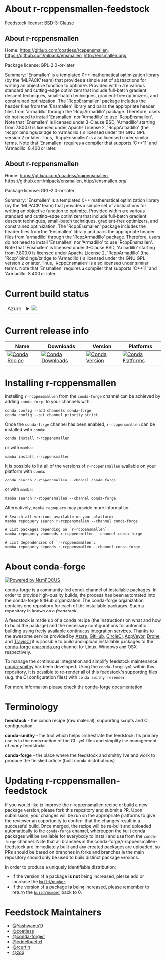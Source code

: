 About r-rcppensmallen-feedstock
===============================

Feedstock license: [BSD-3-Clause](https://github.com/conda-forge/r-rcppensmallen-feedstock/blob/main/LICENSE.txt)


About r-rcppensmallen
---------------------

Home: https://github.com/coatless/rcppensmallen, https://github.com/mlpack/ensmallen, http://ensmallen.org/

Package license: GPL-2.0-or-later

Summary: 'Ensmallen' is a templated C++ mathematical optimization library (by the 'MLPACK' team) that provides a simple set of abstractions for writing an objective function to optimize. Provided within are various standard and cutting-edge optimizers that include full-batch gradient descent techniques, small-batch techniques, gradient-free optimizers, and constrained optimization. The 'RcppEnsmallen' package includes the header files from the 'Ensmallen' library and pairs the appropriate header files from 'armadillo' through the 'RcppArmadillo' package. Therefore, users do not need to install 'Ensmallen' nor 'Armadillo' to use 'RcppEnsmallen'. Note that 'Ensmallen' is licensed under 3-Clause BSD, 'Armadillo' starting from 7.800.0 is licensed under Apache License 2, 'RcppArmadillo' (the 'Rcpp' bindings/bridge to 'Armadillo') is licensed under the GNU GPL version 2 or later. Thus, 'RcppEnsmallen' is also licensed under similar terms. Note that 'Ensmallen' requires a compiler that supports 'C++11' and 'Armadillo' 8.400 or later.

About r-rcppensmallen
---------------------

Home: https://github.com/coatless/rcppensmallen, https://github.com/mlpack/ensmallen, http://ensmallen.org/

Package license: GPL-2.0-or-later

Summary: 'Ensmallen' is a templated C++ mathematical optimization library (by the 'MLPACK' team) that provides a simple set of abstractions for writing an objective function to optimize. Provided within are various standard and cutting-edge optimizers that include full-batch gradient descent techniques, small-batch techniques, gradient-free optimizers, and constrained optimization. The 'RcppEnsmallen' package includes the header files from the 'Ensmallen' library and pairs the appropriate header files from 'armadillo' through the 'RcppArmadillo' package. Therefore, users do not need to install 'Ensmallen' nor 'Armadillo' to use 'RcppEnsmallen'. Note that 'Ensmallen' is licensed under 3-Clause BSD, 'Armadillo' starting from 7.800.0 is licensed under Apache License 2, 'RcppArmadillo' (the 'Rcpp' bindings/bridge to 'Armadillo') is licensed under the GNU GPL version 2 or later. Thus, 'RcppEnsmallen' is also licensed under similar terms. Note that 'Ensmallen' requires a compiler that supports 'C++11' and 'Armadillo' 8.400 or later.

Current build status
====================


<table>
    
  <tr>
    <td>Azure</td>
    <td>
      <details>
        <summary>
          <a href="https://dev.azure.com/conda-forge/feedstock-builds/_build/latest?definitionId=11034&branchName=main">
            <img src="https://dev.azure.com/conda-forge/feedstock-builds/_apis/build/status/r-rcppensmallen-feedstock?branchName=main">
          </a>
        </summary>
        <table>
          <thead><tr><th>Variant</th><th>Status</th></tr></thead>
          <tbody><tr>
              <td>linux_64_r_base4.4</td>
              <td>
                <a href="https://dev.azure.com/conda-forge/feedstock-builds/_build/latest?definitionId=11034&branchName=main">
                  <img src="https://dev.azure.com/conda-forge/feedstock-builds/_apis/build/status/r-rcppensmallen-feedstock?branchName=main&jobName=linux&configuration=linux%20linux_64_r_base4.4" alt="variant">
                </a>
              </td>
            </tr><tr>
              <td>linux_64_r_base4.5</td>
              <td>
                <a href="https://dev.azure.com/conda-forge/feedstock-builds/_build/latest?definitionId=11034&branchName=main">
                  <img src="https://dev.azure.com/conda-forge/feedstock-builds/_apis/build/status/r-rcppensmallen-feedstock?branchName=main&jobName=linux&configuration=linux%20linux_64_r_base4.5" alt="variant">
                </a>
              </td>
            </tr><tr>
              <td>osx_64_r_base4.4</td>
              <td>
                <a href="https://dev.azure.com/conda-forge/feedstock-builds/_build/latest?definitionId=11034&branchName=main">
                  <img src="https://dev.azure.com/conda-forge/feedstock-builds/_apis/build/status/r-rcppensmallen-feedstock?branchName=main&jobName=osx&configuration=osx%20osx_64_r_base4.4" alt="variant">
                </a>
              </td>
            </tr><tr>
              <td>osx_64_r_base4.5</td>
              <td>
                <a href="https://dev.azure.com/conda-forge/feedstock-builds/_build/latest?definitionId=11034&branchName=main">
                  <img src="https://dev.azure.com/conda-forge/feedstock-builds/_apis/build/status/r-rcppensmallen-feedstock?branchName=main&jobName=osx&configuration=osx%20osx_64_r_base4.5" alt="variant">
                </a>
              </td>
            </tr><tr>
              <td>win_64_r_base4.4</td>
              <td>
                <a href="https://dev.azure.com/conda-forge/feedstock-builds/_build/latest?definitionId=11034&branchName=main">
                  <img src="https://dev.azure.com/conda-forge/feedstock-builds/_apis/build/status/r-rcppensmallen-feedstock?branchName=main&jobName=win&configuration=win%20win_64_r_base4.4" alt="variant">
                </a>
              </td>
            </tr><tr>
              <td>win_64_r_base4.5</td>
              <td>
                <a href="https://dev.azure.com/conda-forge/feedstock-builds/_build/latest?definitionId=11034&branchName=main">
                  <img src="https://dev.azure.com/conda-forge/feedstock-builds/_apis/build/status/r-rcppensmallen-feedstock?branchName=main&jobName=win&configuration=win%20win_64_r_base4.5" alt="variant">
                </a>
              </td>
            </tr>
          </tbody>
        </table>
      </details>
    </td>
  </tr>
</table>

Current release info
====================

| Name | Downloads | Version | Platforms |
| --- | --- | --- | --- |
| [![Conda Recipe](https://img.shields.io/badge/recipe-r--rcppensmallen-green.svg)](https://anaconda.org/conda-forge/r-rcppensmallen) | [![Conda Downloads](https://img.shields.io/conda/dn/conda-forge/r-rcppensmallen.svg)](https://anaconda.org/conda-forge/r-rcppensmallen) | [![Conda Version](https://img.shields.io/conda/vn/conda-forge/r-rcppensmallen.svg)](https://anaconda.org/conda-forge/r-rcppensmallen) | [![Conda Platforms](https://img.shields.io/conda/pn/conda-forge/r-rcppensmallen.svg)](https://anaconda.org/conda-forge/r-rcppensmallen) |

Installing r-rcppensmallen
==========================

Installing `r-rcppensmallen` from the `conda-forge` channel can be achieved by adding `conda-forge` to your channels with:

```
conda config --add channels conda-forge
conda config --set channel_priority strict
```

Once the `conda-forge` channel has been enabled, `r-rcppensmallen` can be installed with `conda`:

```
conda install r-rcppensmallen
```

or with `mamba`:

```
mamba install r-rcppensmallen
```

It is possible to list all of the versions of `r-rcppensmallen` available on your platform with `conda`:

```
conda search r-rcppensmallen --channel conda-forge
```

or with `mamba`:

```
mamba search r-rcppensmallen --channel conda-forge
```

Alternatively, `mamba repoquery` may provide more information:

```
# Search all versions available on your platform:
mamba repoquery search r-rcppensmallen --channel conda-forge

# List packages depending on `r-rcppensmallen`:
mamba repoquery whoneeds r-rcppensmallen --channel conda-forge

# List dependencies of `r-rcppensmallen`:
mamba repoquery depends r-rcppensmallen --channel conda-forge
```


About conda-forge
=================

[![Powered by
NumFOCUS](https://img.shields.io/badge/powered%20by-NumFOCUS-orange.svg?style=flat&colorA=E1523D&colorB=007D8A)](https://numfocus.org)

conda-forge is a community-led conda channel of installable packages.
In order to provide high-quality builds, the process has been automated into the
conda-forge GitHub organization. The conda-forge organization contains one repository
for each of the installable packages. Such a repository is known as a *feedstock*.

A feedstock is made up of a conda recipe (the instructions on what and how to build
the package) and the necessary configurations for automatic building using freely
available continuous integration services. Thanks to the awesome service provided by
[Azure](https://azure.microsoft.com/en-us/services/devops/), [GitHub](https://github.com/),
[CircleCI](https://circleci.com/), [AppVeyor](https://www.appveyor.com/),
[Drone](https://cloud.drone.io/welcome), and [TravisCI](https://travis-ci.com/)
it is possible to build and upload installable packages to the
[conda-forge](https://anaconda.org/conda-forge) [anaconda.org](https://anaconda.org/)
channel for Linux, Windows and OSX respectively.

To manage the continuous integration and simplify feedstock maintenance
[conda-smithy](https://github.com/conda-forge/conda-smithy) has been developed.
Using the ``conda-forge.yml`` within this repository, it is possible to re-render all of
this feedstock's supporting files (e.g. the CI configuration files) with ``conda smithy rerender``.

For more information please check the [conda-forge documentation](https://conda-forge.org/docs/).

Terminology
===========

**feedstock** - the conda recipe (raw material), supporting scripts and CI configuration.

**conda-smithy** - the tool which helps orchestrate the feedstock.
                   Its primary use is in the construction of the CI ``.yml`` files
                   and simplify the management of *many* feedstocks.

**conda-forge** - the place where the feedstock and smithy live and work to
                  produce the finished article (built conda distributions)


Updating r-rcppensmallen-feedstock
==================================

If you would like to improve the r-rcppensmallen recipe or build a new
package version, please fork this repository and submit a PR. Upon submission,
your changes will be run on the appropriate platforms to give the reviewer an
opportunity to confirm that the changes result in a successful build. Once
merged, the recipe will be re-built and uploaded automatically to the
`conda-forge` channel, whereupon the built conda packages will be available for
everybody to install and use from the `conda-forge` channel.
Note that all branches in the conda-forge/r-rcppensmallen-feedstock are
immediately built and any created packages are uploaded, so PRs should be based
on branches in forks and branches in the main repository should only be used to
build distinct package versions.

In order to produce a uniquely identifiable distribution:
 * If the version of a package **is not** being increased, please add or increase
   the [``build/number``](https://docs.conda.io/projects/conda-build/en/latest/resources/define-metadata.html#build-number-and-string).
 * If the version of a package **is** being increased, please remember to return
   the [``build/number``](https://docs.conda.io/projects/conda-build/en/latest/resources/define-metadata.html#build-number-and-string)
   back to 0.

Feedstock Maintainers
=====================

* [@Yashwants19](https://github.com/Yashwants19/)
* [@coatless](https://github.com/coatless/)
* [@conda-forge/r](https://github.com/orgs/conda-forge/teams/r/)
* [@eddelbuettel](https://github.com/eddelbuettel/)
* [@rcurtin](https://github.com/rcurtin/)
* [@zoq](https://github.com/zoq/)

